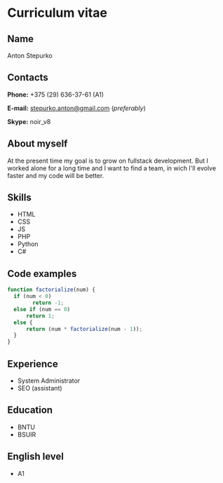 # Curriculum vitae

## Name
Anton Stepurko

## Contacts
**Phone:** +375 (29) 636-37-61 (A1)

**E-mail:** stepurko.anton@gmail.com (*preferably*)

**Skype:** noir_v8

## About myself
At the present time my goal is to grow on fullstack development. But I worked alone for a long time and I want to find a team, in wich I'll evolve faster and my code will be better.

## Skills

- HTML
- CSS
- JS
- PHP
- Python
- C#

## Code examples

```javascript
function factorialize(num) {
  if (num < 0) 
        return -1;
  else if (num == 0) 
      return 1;
  else {
      return (num * factorialize(num - 1));
  }
}
```

## Experience

- System Administrator
- SEO (assistant)

## Education

- BNTU
- BSUIR

## English level

- A1